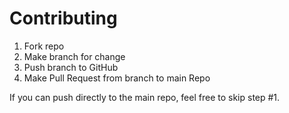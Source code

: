 # Contributing

1. Fork repo
2. Make branch for change
3. Push branch to GitHub
4. Make Pull Request from branch to main Repo

If you can push directly to the main repo, feel free to skip step #1.
